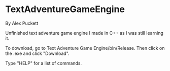# TextAdventureGameEngine
By Alex Puckett

Unfinished text adventure game engine I made in C++ as I was still learning it.

To download, go to Text Adventure Game Engine/bin/Release. Then click on the .exe and click "Download".

Type "HELP" for a list of commands.
